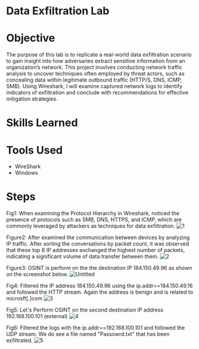 #  Data Exfiltration Lab

# Objective
The purpose of this lab is to replicate a real-world data exfiltration scenario to gain insight into how adversaries extract sensitive information from an organization’s network. This project involves conducting network traffic analysis to uncover techniques often employed by threat actors, such as concealing data within legitimate outbound traffic (HTTP/S, DNS, ICMP, SMB). Using Wireshark, I will examine captured network logs to identify indicators of exfiltration and conclude with recommendations for effective mitigation strategies.

# Skills Learned

# Tools Used
- WireShark
- Windows
# Steps

Fig1: When examining the Protocol Hierarchy in Wireshark, noticed the presence of protocols such as SMB, DNS, HTTPS, and ICMP, which are commonly leveraged by attackers as techniques for data exfiltration.
![1](https://github.com/user-attachments/assets/a158b3cd-0e4c-4d5f-80fb-27fa5538eb2a)

Figure2: After examined the communication between devices by analyzing IP traffic. After sorting the conversations by packet count, it was observed that these top 8 IP addresses exchanged the highest number of packets, indicating a significant volume of data transfer between them. 
![2](https://github.com/user-attachments/assets/05b62723-2c11-4a59-9442-435de4c00330)

Figure3: OSINT is perform on the  the destination IP 184.150.49.96 as shown on the screenshot below.
![Untitled](https://github.com/user-attachments/assets/a7526d68-3224-4dc3-af67-772364d92728)

Fig4: Filtered the IP address 184.150.49.96 using the ip.addr==184.150.49.16 and followed the HTTP stream. Again the address is benign and is related to microsft[.]com
![3](https://github.com/user-attachments/assets/20431e48-1719-4cfe-8300-99380e5bb485)

Fig5: Let's Perform OSINT on the second destination IP address 192.168.100.101 (external)
![4](https://github.com/user-attachments/assets/3414d429-c2f3-4da2-8338-b6f455e67914)

Fig6: Filtered the logs with  the ip.addr==192.168.100.101 and followed the UDP stream. We do see a file named "Passowrd.txt" that has been exfiltrated.
![5](https://github.com/user-attachments/assets/5a8b7d26-0c9b-4b6e-ba08-ca9fb90fcd62)

